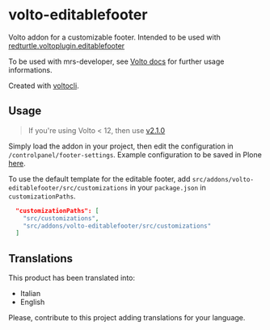 # volto-editablefooter

Volto addon for a customizable footer.
Intended to be used with [redturtle.voltoplugin.editablefooter](https://github.com/RedTurtle/redturtle.voltoplugin.editablefooter)

To be used with mrs-developer, see [Volto docs](https://docs.voltocms.com/customizing/add-ons/) for further usage informations.

Created with [voltocli](https://github.com/nzambello/voltocli).

## Usage

> If you're using Volto < 12, then use [v2.1.0](https://github.com/collective/volto-editablefooter/tree/v2.1.0)

Simply load the addon in your project, then edit the configuration in `/controlpanel/footer-settings`.
Example configuration to be saved in Plone [here](./footerConfigurationExample.json).

To use the default template for the editable footer, add `src/addons/volto-editablefooter/src/customizations` in your `package.json` in `customizationPaths`.

```json
  "customizationPaths": [
    "src/customizations",
    "src/addons/volto-editablefooter/src/customizations"
  ]
```

## Translations

This product has been translated into:

- Italian
- English

Please, contribute to this project adding translations for your language.
